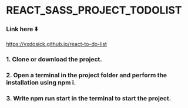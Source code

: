 # REACT_SASS_PROJECT_TODOLIST

### Link here ⬇️
https://vxdosick.github.io/react-to-do-list

### 1. Clone or download the project.
### 2. Open a terminal in the project folder and perform the installation using npm i.
### 3. Write npm run start in the terminal to start the project.